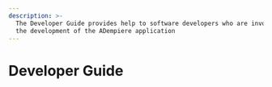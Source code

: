```yaml
---
description: >-
  The Developer Guide provides help to software developers who are involved in
  the development of the ADempiere application
---
```


# Developer Guide



